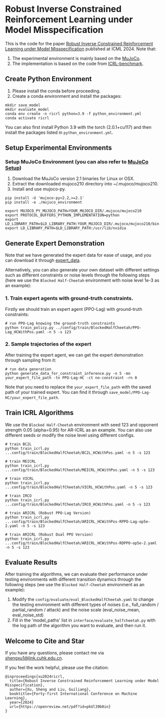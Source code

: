 # Robust Inverse Constrained Reinforcement Learning under Model Misspecification
This is the code for the paper [Robust Inverse Constrained Reinforcement Learning under Model Misspecification](https://openreview.net/pdf?id=pkUl39b0in) published at ICML 2024. Note that:
1. The experimental environment is mainly based on the [MuJoCo](https://mujoco.org/).
2. The implementation is based on the code from [ICRL-benchmark](https://github.com/Guiliang/ICRL-benchmarks-public/tree/main).

## Create Python Environment 
1. Please install the conda before proceeding.
2. Create a conda environment and install the packages:
   
```
mkdir save_model
mkdir evaluate_model
conda env create -n ricrl python=3.9 -f python_environment.yml
conda activate ricrl
```
You can also first install Python 3.9 with the torch (2.0.1+cu117) and then install the packages listed in `python_environment.yml`.

## Setup Experimental Environments 
### Setup MuJoCo Environment (you can also refer to [MuJoCo Setup](https://github.com/Guiliang/ICRL-benchmarks-public/blob/main/virtual_env_tutorial.md))
1. Download the MuJoCo version 2.1 binaries for Linux or OSX.
2. Extract the downloaded mujoco210 directory into ~/.mujoco/mujoco210.
3. Install and use mujoco-py.
```
pip install -U 'mujoco-py<2.2,>=2.1'
pip install -e ./mujuco_environment

export MUJOCO_PY_MUJOCO_PATH=YOUR_MUJOCO_DIR/.mujoco/mujoco210
export PROTOCOL_BUFFERS_PYTHON_IMPLEMENTATION=python
export LD_LIBRARY_PATH=$LD_LIBRARY_PATH:YOUR_MUJOCO_DIR/.mujoco/mujoco210/bin:/usr/lib/nvidia
export LD_LIBRARY_PATH=$LD_LIBRARY_PATH:/usr/lib/nvidia
```

## Generate Expert Demonstration
Note that we have generated the expert data for ease of usage, and you can download it through [expert_data]().

Alternatively, you can also generate your own dataset with different settings such as different constraints or noise levels through the following steps (here we use the `Blocked Half-Cheetah` environment with noise level 1e-3 as an example):
### 1. Train expert agents with ground-truth constraints.
Firstly we should train an expert agent (PPO-Lag) with ground-truth constraints:
```
# run PPO-Lag knowing the ground-truth constraints
python train_policy.py ../config/train/BlockedHalfCheetah/PPO-Lag_HCWithPos.yaml -n 5 -s 123
```

### 2. Sample trajectories of the expert
After training the expert agent, we can get the expert demonstration through sampling from it:
```
# run data generation
python generate_data_for_constraint_inference.py -n 5 -mn your_expert_file_path -tn PPO-Lag-HC -ct no-constraint -rn 0
```
Note that you need to replace the `your_expert_file_path` with the saved path of your trained expert. You can find it through `save_model/PPO-Lag-HC/your_expert_file_path`.

## Train ICRL Algorithms
We use the `Blocked Half-Cheetah` environment with seed 123 and opponent strength 0.05 (alpha=0.95) for AR-ICRL as an example. You can also use different seeds or modify the noise level using different configs.

```
# train BC2L
python train_icrl.py ...config/train/BlockedHalfCheetah/BC2L_HCWithPos.yaml -n 5 -s 123

# train MEICRL
python train_icrl.py ...config/train/BlockedHalfCheetah/MEICRL_HCWithPos.yaml -n 5 -s 123

# train VICRL
python train_icrl.py ...config/train/BlockedHalfCheetah/VICRL_HCWithPos.yaml -n 5 -s 123

# train IRCO
python train_icrl.py ...config/train/BlockedHalfCheetah/IRCO_HCWithPos.yaml -n 5 -s 123

# train ARICRL (Robust PPO-Lag Version)
python train_icrl.py ...config/train/BlockedHalfCheetah/ARICRL_HCWithPos-RPPO-Lag-op5e-2.yaml -n 5 -s 123

# train ARICRL (Robust Dual PPO Version)
python train_icrl.py ...config/train/BlockedHalfCheetah/ARICRL_HCWithPos-RDPPO-op5e-2.yaml -n 5 -s 123
```

## Evaluate Results
After training the algorithms, we can evaluate their performance under testing environments with different transition dynamics through the following steps (we use the `Blocked Half-Cheetah` environment as an example):

1. Modify the `config/evaluate/eval_BlockedHalfCheetah.yaml` to change the testing environment with different types of noises (i.e., full_random / partial_random / attack) and the noise scale (eval_noise_mean, eval_noise_std)
2. Fill in the 'model_paths' list in `interface/evaluate_halfcheetah.py` with the log path of the algorithm you want to evaluate, and then run it.

## Welcome to Cite and Star
If you have any questions, please contact me via shengxu1@link.cuhk.edu.cn.

If you feel the work helpful, please use the citation:
```
@inproceedings{xu2024ricrl,
  title={Robust Inverse Constrained Reinforcement Learning under Model Misspecification},
  author={Xu, Sheng and Liu, Guiliang},
  booktitle={Forty-first International Conference on Machine Learning},
  year={2024}
  url={https://openreview.net/pdf?id=pkUl39b0in}
}
```
